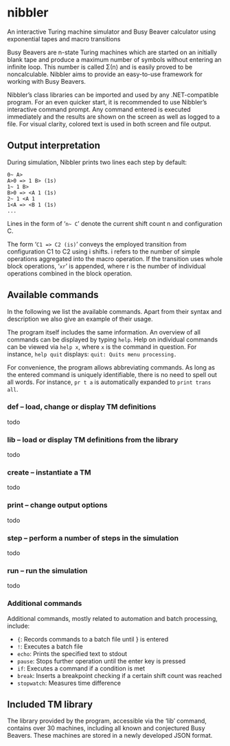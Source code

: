 # nibbler
An interactive Turing machine simulator and Busy Beaver calculator using exponential tapes and macro transitions

Busy Beavers are n-state Turing machines which are started on an initially blank tape and produce a maximum number of symbols without entering an infinite loop. This number is called Σ(n) and is easily proved to be noncalculable. Nibbler aims to provide an easy-to-use framework for working with Busy Beavers.

Nibbler’s class libraries can be imported and used by any .NET-compatible program. For an even quicker start, it is recommended to use Nibbler’s interactive command prompt. Any command entered is executed immediately and the results are shown on the screen as well as logged to a file. For visual clarity, colored text is used in both screen and file output.

## Output interpretation

During simulation, Nibbler prints two lines each step by default:

	0~ A>
	A>0 => 1 B> (1s)
	1~ 1 B>
	B>0 => <A 1 (1s)
	2~ 1 <A 1
	1<A => <B 1 (1s)
	...

Lines in the form of ‘`n~ C`’ denote the current shift count n and configuration C.

The form ‘`C1 => C2 (is)`’ conveys the employed transition from configuration C1 to C2 using i shifts. i refers to the number of simple operations aggregated into the macro operation. If the transition uses whole block operations, ‘`xr`’ is appended, where r is the number of individual operations combined in the block operation.

## Available commands

In the following we list the available commands. Apart from their syntax and description we also give an example of their usage.

The program itself includes the same information. An overview of all commands can be displayed by typing `help`. Help on individual commands can be viewed via `help x`, where `x` is the command in question. For instance, `help quit` displays: `quit: Quits menu processing.`

For convenience, the program allows abbreviating commands. As long as the entered command is uniquely identifiable, there is no need to spell out all words. For instance, `pr t a` is automatically expanded to `print trans all`.

### def – load, change or display TM definitions
todo

### lib – load or display TM definitions from the library
todo

### create – instantiate a TM
todo

### print – change output options
todo

### step – perform a number of steps in the simulation
todo

### run – run the simulation
todo

### Additional commands
Additional commands, mostly related to automation and batch processing, include:

* `{`: Records commands to a batch file until } is entered
* `!`: Executes a batch file
* `echo`: Prints the specified text to stdout
* `pause`: Stops further operation until the enter key is pressed
* `if`: Executes a command if a condition is met
* `break`: Inserts a breakpoint checking if a certain shift count was reached
* `stopwatch`: Measures time difference

## Included TM library
The library provided by the program, accessible via the ‘lib’ command, contains over 30 machines, including all known and conjectured Busy Beavers. These machines are stored in a newly developed JSON format.

